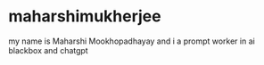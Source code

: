 # maharshimukherjee
my name is Maharshi Mookhopadhayay and i a prompt worker in ai blackbox and chatgpt 
